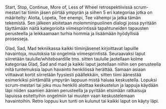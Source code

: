 Start, Stop, Continue, More of, Less of Wheel retrospektiivissä scrum-mestari tai tiimin jäsen piirtää ympyrän ja siihen 5 eri kategoriaa jotka on määritelty: Aloita, Lopeta, Tee enempi, Tee 
vähempi ja jatka tämän tekemistä. Sen jälkeen aloitetaan molemminpuolinen dialogi jossa pyritään täyttämään näitä kategorioita viimesprintissä tapahtuneiden tapausten perusteella ja 
leikkaamaan turhia hommia ja lisäämään hyödyllisiä prosesseja.


Glad, Sad, Mad tekniikassa kaikki tiiminjäsenet kirjoittavat lapuille havaintoja, muutoksia tai ongelmia viimesprintistä. Seuraavaksi laput siirretään taululle/whiteboardille tms. sitten 
taululle jaotellaan kolme kategoriaa Glad, Sad and mad ja kaikki laput jaotellaan niihin sen perusteella mitä tuntemuksia lapun havainto henkilössä herättää. Samaan asiaan viittaavat kortit 
siirretään fyysiesti päällekkäin, sitten tiimi äänestää esimerkiksi piirtämällä ympyrän lappuun mistä haluaa keskustella. Lopuksi scrum-mestari tai joku muu henkilö aloittaa keskustelun ja 
lappuja käydään läpi niiden saamien äänien perusteella ja pyritään etsimään ratkaisuja lapuissa esitettyihin ongelmiin tai muuten vaan keskustelemaan havaintoihin. Retro loppuu kun tunti on 
kulunut tai kaikki laput on käyty läpi.
